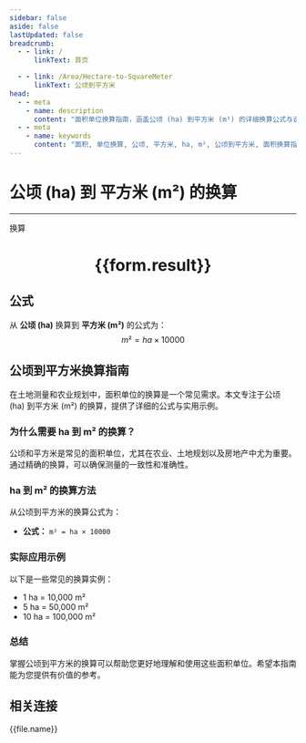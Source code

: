 ```yaml
---
sidebar: false
aside: false
lastUpdated: false
breadcrumb:
  - - link: /
      linkText: 首页

  - - link: /Area/Hectare-to-SquareMeter
      linkText: 公顷到平方米
head:
  - - meta
    - name: description
      content: "面积单位换算指南，涵盖公顷 (ha) 到平方米 (m²) 的详细换算公式与说明。"
  - - meta
    - name: keywords
      content: "面积, 单位换算, 公顷, 平方米, ha, m², 公顷到平方米, 面积换算指南"
---
```

# 公顷 (ha) 到 平方米 (m²) 的换算
---
<script setup>
import { onMounted, reactive, inject, ref } from 'vue'
import { NButton, NForm, NFormItem, NInput, NInputNumber, NSelect, NCard, useMessage,NGrid ,NGi } from 'naive-ui'
import { defineClientComponent } from 'vitepress'
import { Area } from '../../files';

const convert = inject('convert')

const form = reactive({
  number: null,
  result: '',
})

const convertHandler = () => {
  if (form.number !== null && !isNaN(form.number)) {
    const convertedValue = parseFloat(form.number) * 10000
    form.result = `${form.number}ha = ${convertedValue.toFixed(2)}m²`
  } else {
    form.result = '请输入有效的数值。'
  }
}
</script>

<n-form size="large" :model="form">
  <n-form-item label="公顷 (ha)">
    <n-input-number v-model:value="form.number" placeholder="输入公顷" style="width: 100%" />
  </n-form-item>
  <n-form-item>
    <n-button type="primary" @click="convertHandler" block>换算</n-button>
  </n-form-item>
</n-form>

<n-card  embedded :bordered="false" hoverable>
  <div  style="text-align:center">
    <h1>{{form.result}}</h1>
  </div>
</n-card>

## 公式

从 **公顷 (ha)** 换算到 **平方米 (m²)** 的公式为：
$$ m² = ha \times 10000 $$

## 公顷到平方米换算指南

在土地测量和农业规划中，面积单位的换算是一个常见需求。本文专注于公顷 (ha) 到平方米 (m²) 的换算，提供了详细的公式与实用示例。

### 为什么需要 ha 到 m² 的换算？

公顷和平方米是常见的面积单位，尤其在农业、土地规划以及房地产中尤为重要。通过精确的换算，可以确保测量的一致性和准确性。

### ha 到 m² 的换算方法

从公顷到平方米的换算公式为：

- **公式：** `m² = ha × 10000`

### 实际应用示例

以下是一些常见的换算实例：

- 1 ha = 10,000 m²
- 5 ha = 50,000 m²
- 10 ha = 100,000 m²

### 总结

掌握公顷到平方米的换算可以帮助您更好地理解和使用这些面积单位。希望本指南能为您提供有价值的参考。

## 相关连接
<n-grid x-gap="12" :cols="3">
  <n-gi v-for="(file, index) in Area" :key="index">
    <n-button
      text
      tag="a"
      :href="file.path"
      type="primary"
    >
      {{file.name}}
    </n-button>
  </n-gi>
</n-grid>